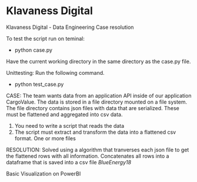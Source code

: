 # Klavaness Digital
Klavaness Digital - Data Engineering Case resolution

To test the script run on teminal:
- python case.py

Have the current working directory in the same directory as the case.py file.

Unittesting:
Run the following command.
- python test_case.py

CASE:
The team wants data from an application API inside of our application CargoValue. 
The data is stored in a file directory mounted on a file system. 
The file directory contains json files with data that are serialized. 
These must be flattened and aggregated into csv data.

1.	You need to write a script that reads the data 
2.	The script must extract and transform the data into a flattened csv format. One or more files

RESOLUTION:
Solved using a algorithm that tranverses each json file to get the flattened rows with all information.
Concatenates all rows into a dataframe that is saved into a csv file *BlueEnergy18*

Basic Visualization on PowerBI
